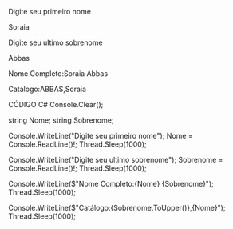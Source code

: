 Digite seu primeiro nome

Soraia

Digite seu ultimo sobrenome

Abbas

Nome Completo:Soraia Abbas

Catálogo:ABBAS,Soraia



CÓDIGO C#
Console.Clear();

string Nome;
string Sobrenome;

Console.WriteLine("Digite seu primeiro nome");
Nome = Console.ReadLine()!;
Thread.Sleep(1000);

Console.WriteLine("Digite seu ultimo sobrenome");
Sobrenome = Console.ReadLine()!;
Thread.Sleep(1000);

Console.WriteLine($"Nome Completo:{Nome} {Sobrenome}");
Thread.Sleep(1000);

Console.WriteLine($"Catálogo:{Sobrenome.ToUpper()},{Nome}");
Thread.Sleep(1000);
